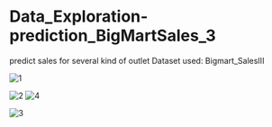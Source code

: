 # Data_Exploration-prediction_BigMartSales_3


predict sales for several kind of outlet
Dataset used: Bigmart_SalesIII

![1](https://user-images.githubusercontent.com/42949071/61793651-44efc580-ae28-11e9-8ee0-2473a778c631.PNG)   

![2](https://user-images.githubusercontent.com/42949071/61793690-53d67800-ae28-11e9-8713-a5bf46a4e398.PNG)     ![4](https://user-images.githubusercontent.com/42949071/61793758-6781de80-ae28-11e9-85b3-52936559d542.PNG) 

![3](https://user-images.githubusercontent.com/42949071/61793752-62bd2a80-ae28-11e9-9005-b5e12d9921cb.PNG)
